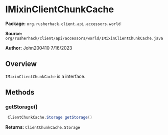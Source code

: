 # IMixinClientChunkCache

**Package:** `org.rusherhack.client.api.accessors.world`

**Source:** `org/rusherhack/client/api/accessors/world/IMixinClientChunkCache.java`

**Author:** John200410 7/16/2023



## Overview

`IMixinClientChunkCache` is a interface.

## Methods

### getStorage()

```java
 ClientChunkCache.Storage getStorage()
```

**Returns:** `ClientChunkCache.Storage`

